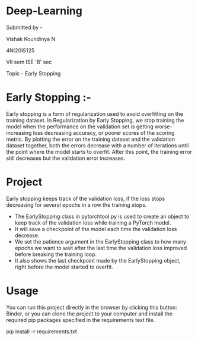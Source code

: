 # Deep-Learning
Submitted by -

Vishak Koundinya N 

4NI20IS125

VII sem ISE 'B' sec

Topic - Early Stopping

# Early Stopping :-
Early stopping is a form of regularization used to avoid overfitting on the training dataset. In Regularization by Early Stopping, we stop training the model when the performance on the validation set is getting worse- increasing loss decreasing accuracy, or poorer scores of the scoring metric. By plotting the error on the training dataset and the validation dataset together, both the errors decrease with a number of iterations until the point where the model starts to overfit. After this point, the training error still decreases but the validation error increases.

# Project

Early stopping keeps track of the validation loss, if the loss stops decreasing for several epochs in a row the training stops. 
* The EarlyStopping class in pytorchtool.py is used to create an object to keep track of the validation loss while training a PyTorch model.
* It will save a checkpoint of the model each time the validation loss decrease.
* We set the patience argument in the EarlyStopping class to how many epochs we want to wait after the last time the validation loss improved before breaking the training loop.
* It also shows the last checkpoint made by the EarlyStopping object, right before the model started to overfit. 

# Usage
You can run this project directly in the browser by clicking this button: Binder, or you can clone the project to your computer and install the required pip packages specified in the requirements text file.

pip install -r requirements.txt
